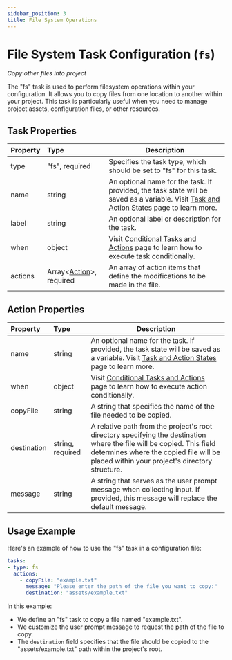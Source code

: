 ```yaml
---
sidebar_position: 3
title: File System Operations
---
```

# File System Task Configuration (`fs`)
_Copy other files into project_

The "fs" task is used to perform filesystem operations within your configuration. It allows you to copy files from one location to another within your project. This task is particularly useful when you need to manage project assets, configuration files, or other resources.

## Task Properties

| Property | Type                                            | Description                                                                                                                                                  |
|:---------|:------------------------------------------------|--------------------------------------------------------------------------------------------------------------------------------------------------------------|
| type     | "fs", required                                  | Specifies the task type, which should be set to "fs" for this task.                                                                                          |
| name     | string                                          | An optional name for the task. If provided, the task state will be saved as a variable. Visit [Task and Action States](../guides/states) page to learn more. |
| label    | string                                          | An optional label or description for the task.                                                                                                               |
| when     | object                                          | Visit [Conditional Tasks and Actions](../guides/when) page to learn how to execute task conditionally.                                                       |
| actions  | Array\<[Action](#action-properties)\>, required | An array of action items that define the modifications to be made in the file.                                                                               |

## Action Properties

| Property    | Type             | Description                                                                                                                                                                                                       |
|:------------|:-----------------|-------------------------------------------------------------------------------------------------------------------------------------------------------------------------------------------------------------------|
| name        | string           | An optional name for the task. If provided, the task state will be saved as a variable. Visit [Task and Action States](../guides/states) page to learn more.                                                      |
| when        | object           | Visit [Conditional Tasks and Actions](../guides/when)  page to learn how to execute action conditionally.                                                                                                         |
| copyFile    | string           | A string that specifies the name of the file needed to be copied.                                                                                                                                                 |
| destination | string, required | A relative path from the project's root directory specifying the destination where the file will be copied. This field determines where the copied file will be placed within your project's directory structure. |
| message     | string           | A string that serves as the user prompt message when collecting input. If provided, this message will replace the default message.                                                                                |

Usage Example
-------------

Here's an example of how to use the "fs" task in a configuration file:

```yaml
tasks:
- type: fs
  actions:
    - copyFile: "example.txt"
      message: "Please enter the path of the file you want to copy:"
      destination: "assets/example.txt"
```

In this example:

-   We define an "fs" task to copy a file named "example.txt".
-   We customize the user prompt message to request the path of the file to copy.
-   The `destination` field specifies that the file should be copied to the "assets/example.txt" path within the project's root.
